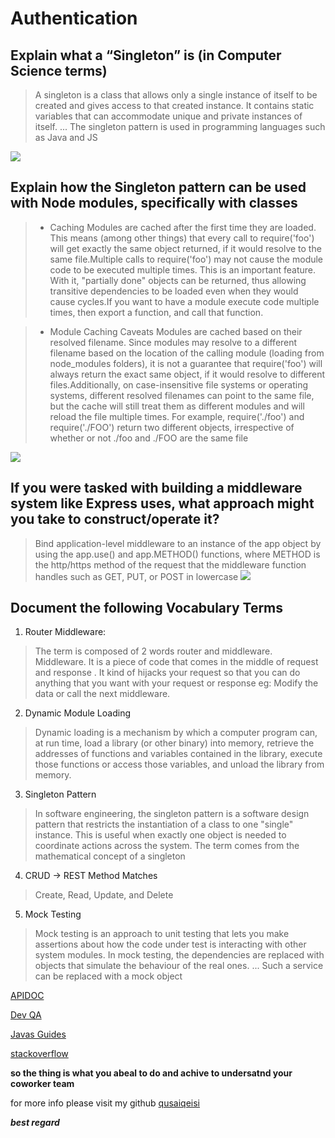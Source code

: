 # Authentication

## Explain what a “Singleton” is (in Computer Science terms)


> A singleton is a class that allows only a single instance of itself to be created and gives access to that created instance. It contains static variables that can accommodate unique and private instances of itself. ... The singleton pattern is used in programming languages such as Java and JS

![](https://media.geeksforgeeks.org/wp-content/uploads/SINGLEton.png)

## Explain how the Singleton pattern can be used with Node modules, specifically with classes
>* Caching
Modules are cached after the first time they are loaded. This means (among other things) that every call to require('foo') will get exactly the same object returned, if it would resolve to the same file.Multiple calls to require('foo') may not cause the module code to be executed multiple times. This is an important feature. With it, "partially done" objects can be returned, thus allowing transitive dependencies to be loaded even when they would cause cycles.If you want to have a module execute code multiple times, then export a function, and call that function.

>* Module Caching Caveats
Modules are cached based on their resolved filename. Since modules may resolve to a different filename based on the location of the calling module (loading from node_modules folders), it is not a guarantee that require('foo') will always return the exact same object, if it would resolve to different files.Additionally, on case-insensitive file systems or operating systems, different resolved filenames can point to the same file, but the cache will still treat them as different modules and will reload the file multiple times. For example, require('./foo') and require('./FOO') return two different objects, irrespective of whether or not ./foo and ./FOO are the same file

![](https://res.cloudinary.com/practicaldev/image/fetch/s--0sNCbGQe--/c_imagga_scale,f_auto,fl_progressive,h_720,q_auto,w_1280/https://cl.ly/cc61c62f0938/download/Image%25202018-12-05%2520at%252011.41.22%2520AM.png)


## If you were tasked with building a middleware system like Express uses, what approach might you take to construct/operate it?
> Bind application-level middleware to an instance of the app object by using the app.use() and app.METHOD() functions, where METHOD is the http/https method of the request that the middleware function handles such as GET, PUT, or POST in lowercase
![](https://miro.medium.com/max/1400/1*fbe04fcynkBuLo_CADxxHQ.png)


## Document the following Vocabulary Terms

1. Router Middleware:
> The term is composed of 2 words router and middleware. Middleware. It is a piece of code that comes in the middle of request and response . It kind of hijacks your request so that you can do anything that you want with your request or response eg: Modify the data or call the next middleware.

2. Dynamic Module Loading
> Dynamic loading is a mechanism by which a computer program can, at run time, load a library (or other binary) into memory, retrieve the addresses of functions and variables contained in the library, execute those functions or access those variables, and unload the library from memory.

3. Singleton Pattern
> In software engineering, the singleton pattern is a software design pattern that restricts the instantiation of a class to one "single" instance. This is useful when exactly one object is needed to coordinate actions across the system. The term comes from the mathematical concept of a singleton

4. CRUD -> REST Method Matches
> Create, Read, Update, and Delete 

5. Mock Testing
> Mock testing is an approach to unit testing that lets you make assertions about how the code under test is interacting with other system modules. In mock testing, the dependencies are replaced with objects that simulate the behaviour of the real ones. ... Such a service can be replaced with a mock object


[APIDOC](https://apidocjs.com/)

[Dev QA](https://devqa.io/difference-put-patch-requests/)

[Javas Guides](https://www.javaguides.net/2018/07/difference-between-soap-vs-rest-web-services.html)


[stackoverflow](https://stackoverflow.com/questions/7042340/error-cant-set-headers-after-they-are-sent-to-the-client?rq=1)



**so the thing is what you abeal to do and achive to undersatnd your coworker team**




for more info please visit my github
[qusaiqeisi](https://github.com/qusaiqeisi)
 
 ***best regard*** 
